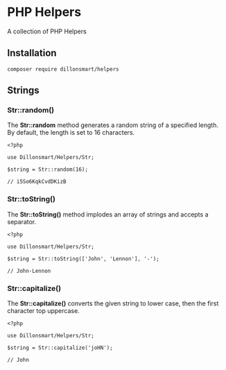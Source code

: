 # PHP Helpers
A collection of PHP Helpers

## Installation 
`composer require dillonsmart/helpers`

## Strings

### Str::random()
The **Str::random** method generates a random string of a specified length. By default, the length is set to 16 characters. 
```
<?php 

use Dillonsmart/Helpers/Str;

$string = Str::random(16);

// i5So6KqkCvdDKizB
```

### Str::toString()
The **Str::toString()** method implodes an array of strings and accepts a separator.
```
<?php 

use Dillonsmart/Helpers/Str;

$string = Str::toString(['John', 'Lennon'], '-');

// John-Lennon
```

### Str::capitalize()
The **Str::capitalize()** converts the given string to lower case, then the first character top uppercase.
```
<?php 

use Dillonsmart/Helpers/Str;

$string = Str::capitalize('joHN');

// John
```
